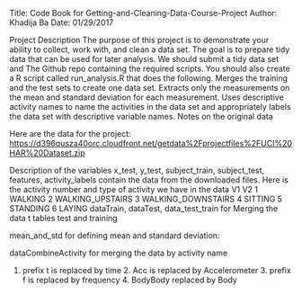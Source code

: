 Title: Code Book for Getting-and-Cleaning-Data-Course-Project
Author: Khadija Ba
Date: 01/29/2017

Project Description
The purpose of this project is to demonstrate your ability to collect, work with, and clean a data set. The goal is to prepare tidy data that can be used for later analysis. 
We should submit a  tidy data set  and  The Github repo containing the required scripts. 
You should also create a R script called run_analysis.R that does the following.
Merges the training and the test sets to create one data set. Extracts only the measurements on the mean and standard deviation for each measurement. Uses descriptive activity names to name the activities in the data set and  appropriately labels the data set with descriptive variable names. 
Notes on the original data

Here are the data for the project:
https://d396qusza40orc.cloudfront.net/getdata%2Fprojectfiles%2FUCI%20HAR%20Dataset.zip

Description of the variables 
x_test, y_test,  subject_train,  subject_test, features,  activity_labels contain the data from the downloaded files.
Here is the activity number and type of activity we have in the data
 V1                 V2
 1            WALKING
 2   WALKING_UPSTAIRS
 3 WALKING_DOWNSTAIRS
 4             SITTING
 5            STANDING
 6             LAYING
dataTrain, dataTest, data_test_train for  Merging the data t tables test and training

mean_and_std  for defining  mean and standard deviation:


dataCombineActivity  for merging the data by activity name

1. prefix t is replaced by time 2. Acc is replaced by Accelerometer 3. prefix f is replaced by frequency 4. BodyBody replaced by Body
